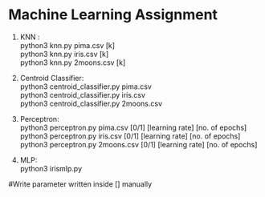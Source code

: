 # Machine Learning Assignment

1. KNN : <br />
		 python3 knn.py pima.csv [k] <br />
		 python3 knn.py iris.csv [k] <br />
		 python3 knn.py 2moons.csv [k] <br />


2. Centroid Classifier: <br />
						python3 centroid_classifier.py pima.csv <br />
						python3 centroid_classifier.py iris.csv <br />
						python3 centroid_classifier.py 2moons.csv <br />


3. Perceptron: <br />
			   python3 perceptron.py pima.csv [0/1] [learning rate] [no. of epochs]  <br />
			   python3 perceptron.py iris.csv [0/1] [learning rate] [no. of epochs] <br />
			   python3 perceptron.py 2moons.csv [0/1] [learning rate] [no. of epochs]  <br />


4. MLP: <br />
			python3 irismlp.py <br />


#Write parameter written inside [] manually